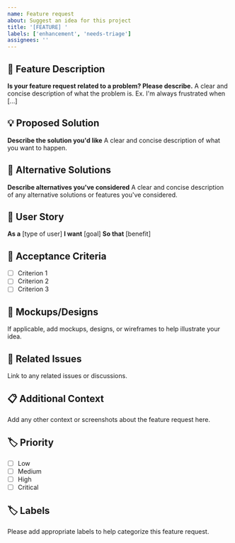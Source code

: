 ```yaml
---
name: Feature request
about: Suggest an idea for this project
title: '[FEATURE] '
labels: ['enhancement', 'needs-triage']
assignees: ''
---
```


## 🚀 Feature Description

**Is your feature request related to a problem? Please describe.**
A clear and concise description of what the problem is. Ex. I'm always frustrated when [...]

## 💡 Proposed Solution

**Describe the solution you'd like**
A clear and concise description of what you want to happen.

## 🔄 Alternative Solutions

**Describe alternatives you've considered**
A clear and concise description of any alternative solutions or features you've considered.

## 📱 User Story

**As a** [type of user]
**I want** [goal]
**So that** [benefit]

## 🎯 Acceptance Criteria

- [ ] Criterion 1
- [ ] Criterion 2
- [ ] Criterion 3

## 📸 Mockups/Designs

If applicable, add mockups, designs, or wireframes to help illustrate your idea.

## 🔗 Related Issues

Link to any related issues or discussions.

## 📋 Additional Context

Add any other context or screenshots about the feature request here.

## 🏷️ Priority

- [ ] Low
- [ ] Medium
- [ ] High
- [ ] Critical

## 🏷️ Labels

Please add appropriate labels to help categorize this feature request.

